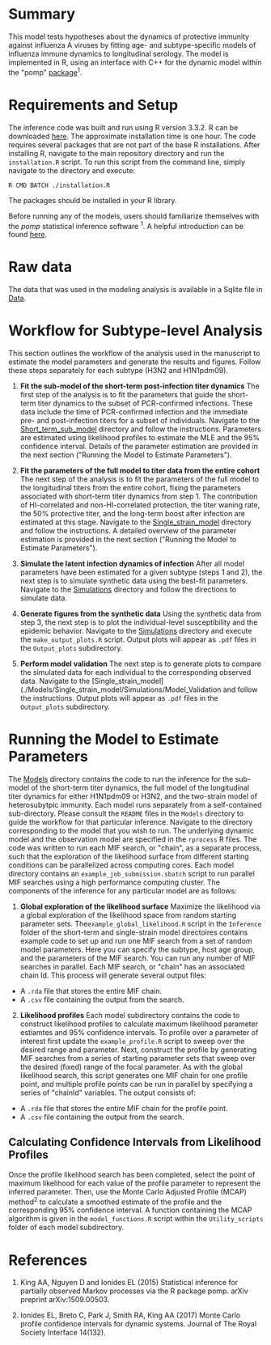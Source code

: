 # Summary
This model tests hypotheses about the dynamics of protective immunity against influenza A viruses by fitting age- and subtype-specific models of influenza immune dynamics to longitudinal serology. 
The model is implemented in R, using an interface with C++ for the dynamic model within the "pomp" [package](http://kingaa.github.io/pomp/install.html)<sup>1</sup>.

# Requirements and Setup 
The inference code was built and run using R version 3.3.2. R can be downloaded [here](https://www.r-project.org).
The approximate installation time is one hour.
The code requires several packages that are not part of the base R installations. After installing R, navigate to the main repository directory and run the `installation.R` script. To run this script from the command line, simply navigate to the directory and execute:
```
R CMD BATCH ./installation.R 
```
The packages should be installed in your R library. 

Before running any of the models, users should familiarize themselves with the *pomp* statistical inference software <sup>1</sup>. A helpful introduction can be found [here](https://kingaa.github.io/pomp/vignettes/getting_started.html).

# Raw data
The data that was used in the modeling analysis is available in a Sqlite file in [Data](./Data). 

# Workflow for Subtype-level Analysis 
This section outlines the workflow of the analysis used in the manuscript to estimate the model parameters and generate the results and figures. Follow these steps separately for each subtype (H3N2 and H1N1pdm09).  

1. **Fit the sub-model of the short-term post-infection titer dynamics**  The first step of the analysis is to fit the parameters that guide the short-term titer dynamics to the subset of PCR-confirmed infections. These data include the time of PCR-confirmed infection and the immediate pre- and post-infection titers for a subset of individuals. Navigate to the [Short_term_sub_model](./Models/Short_term_sub_model) directory and follow the instructions. Parameters are estimated using likelihood profiles to estimate the MLE and the 95% confidence interval. Details of the parameter estimation are provided in the next section ("Running the Model to Estimate Parameters").

2. **Fit the parameters of the full model to titer data from the entire cohort** The next step of the analysis is to fit the parameters of the full model to the longitudinal titers from the entire cohort, fixing the parameters associated with short-term titer dynamics from step 1. The contribution of HI-correlated and non-HI-correlated protection, the titer waning rate, the 50% protective titer, and the long-term boost after infection are estimated at this stage. Navigate to the [Single_strain_model](./Models/Single_strain_model) directory and follow the instructions. A detailed overview of the parameter estimation is provided in the next section ("Running the Model to Estimate Parameters").

3. **Simulate the latent infection dynamics of infection** After all model parameters have been estimated for a given subtype (steps 1 and 2), the next step is to simulate synthetic data using the best-fit parameters. Navigate to the [Simulations](./Models/Single_strain_model/Simulations/Latent_states) directory and follow the directions to simulate data.  

4. **Generate figures from the synthetic data** Using the synthetic data from step 3, the next step is to plot the individual-level susceptibility and the epidemic behavior. Navigate to the [Simulations](./Models/Single_strain_model/Simulations/Latent_states) directory and execute the `make_output_plots.R` script. Output plots will appear as `.pdf` files in the `Output_plots` subdirectory.

5. **Perform model validation** The next step is to generate plots to compare the simulated data for each individual to the corresponding observed data. Navigate to the  [Single_strain_model](./Models/Single_strain_model/Simulations/Model_Validation and follow the instructions. Output plots will appear as `.pdf` files in the `Output_plots` subdirectory.

# Running the Model to Estimate Parameters 
The [Models](./Models) directory contains the code to run the inference for the sub-model of the short-term titer dynamics, the full model of the longitudinal titer dynamics for either H1N1pdm09 or H3N2, and the two-strain model of heterosubytpic immunity. Each model runs separately from a self-contained sub-directory. Please consult the `README` files in the `Models` directory to guide the workflow for that particular inference. Navigate to the directory corresponding to the model that you wish to run. The underlying dynamic model and the observation model are specified in the `rprocess` R files. The code was written to run each MIF search, or "chain", as a separate process, such that the exploration of the likelihood surface from different starting conditions can be parallelized across computing cores.  Each model directory contains an `example_job_submission.sbatch` script to run parallel MIF searches using a high performance computing cluster. The components of the inference for any particular model are as follows:

1. **Global exploration of the likelihood surface** Maximize the likelihood via a global exploration of the likelihood space from random starting parameter sets.  The`example_global_likelihood.R` script in the `Inference` folder of the short-term and single-strain model directoires contains example code to set up and run one MIF search from a set of random model parameters. Here you can specify the subtype, host age group, and the parameters of the MIF search. You can run any number of MIF searches in parallel. Each MIF search, or "chain" has an associated chain Id. This process will generate several output files:

* A `.rda` file that stores the entire MIF chain.
* A `.csv` file containing the output from the search.


2. **Likelihood profiles** Each model subdirectory contains the code to construct likelihood profiles to calculate maximum likelihood parameter estiamtes and 95% confidence intervals. To profile over a parameter of interest first update the `example_profile.R` script to sweep over the desired range and parameter. Next, construct the profile by generating MIF searches from a series of starting parameter sets that sweep over the desired (fixed) range of the focal parameter. As with the global likelihood search, this script generates one MIF chain for one profile point, and multiple profile points can be run in parallel by specifying a series of "chainId" variables. The output consists of:
* A `.rda` file that stores the entire MIF chain for the profile point.
* A `.csv` file containing the output from the search.

## Calculating Confidence Intervals from Likelihood Profiles
Once the profile likelihood search has been completed, select the point of maximum likelihood for each value of the profile parameter to represent the inferred parameter. Then, use the Monte Carlo Adjusted Profile (MCAP) method<sup>2</sup> to calculate a smoothed estimate of the profile and the corresponding 95% confidence interval. A function containing the MCAP algorithm is given in the `model_functions.R` script within the `Utility_scripts` folder of each model subdirectory. 


# References
1. King AA, Nguyen D and Ionides EL (2015) Statistical inference for partially observed Markov processes via the R package pomp. arXiv preprint arXiv:1509.00503.

2. Ionides EL, Breto C, Park J, Smith RA, King AA (2017) Monte Carlo profile confidence
 intervals for dynamic systems. Journal of The Royal Society Interface 14(132).
 


